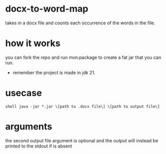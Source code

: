# docx-to-word-map
takes in a docx file and counts each occurrence of the words in the file. 

# how it works
you can fork the repo and run mvn:package to create a fat jar that you can run.
- remember the project is made in jdk 21. 

# usecase
```shell java -jar *.jar \[path to .docx file\] \[path to output file\]```

# arguments
the second output file argument is optional and the output will instead be printed to the stdout if is absent

